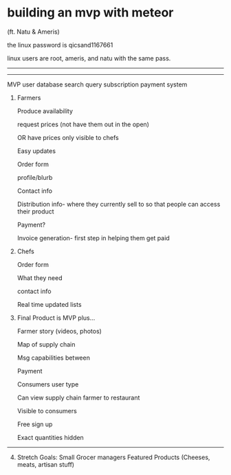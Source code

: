 # building an mvp with meteor
(ft. Natu & Ameris)

the linux password is qicsand1167661

linux users are root, ameris, and natu with the same pass.

----
----


MVP
  user database
  search query
  subscription payment system
  
  1. Farmers

       Produce availability
       
       request prices (not have them out in the open)
       
       OR have prices only visible to chefs
       
       Easy updates
       
       Order form
       
       profile/blurb
       
       Contact info
       
       Distribution info- where they currently sell to so that people can access their product
       
       Payment?
       
       Invoice generation- first step in helping them get paid
  
  2. Chefs
    
       Order form
       
       What they need
       
       contact info
       
       Real time updated lists
    
  
  3. Final Product is MVP plus…
  
       Farmer story (videos, photos)
      
       Map of supply chain
      
       Msg capabilities between 
      
       Payment
      
       Consumers user type
      
       Can view supply chain farmer to restaurant
      
       Visible to consumers
      
       Free sign up
      
       Exact quantities hidden
    
  
  ----
  
  4. Stretch Goals:
     Small Grocer managers
     Featured Products (Cheeses, meats, artisan stuff)
  
